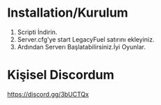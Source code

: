 
# Installation/Kurulum

1. Scripti İndirin.
2. Server.cfg'ye start LegacyFuel satırını ekleyiniz.
3. Ardından Serverı Başlatabilirsiniz.İyi Oyunlar. 


# Kişisel Discordum

https://discord.gg/3bUCTQx
